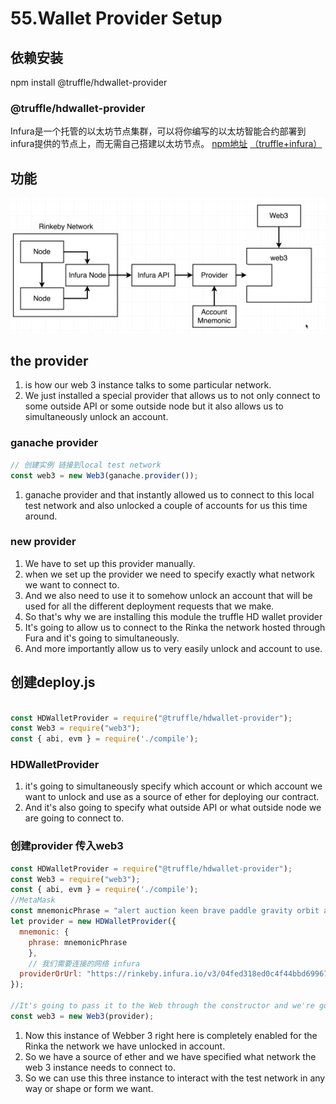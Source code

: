 # 55.Wallet Provider Setup

## 依赖安装
npm install @truffle/hdwallet-provider

### @truffle/hdwallet-provider
Infura是一个托管的以太坊节点集群，可以将你编写的以太坊智能合约部署到infura提供的节点上，而无需自己搭建以太坊节点。
[npm地址](https://www.npmjs.com/package/@truffle/hdwallet-provider)
[（truffle+infura）](https://blog.csdn.net/jamesdodo/article/details/108445967)


## 功能

![img](../image/section2/21.png ':size=600')

## the provider
1. is how our web 3 instance talks to some particular network.
2. We just installed a special provider that allows us to not only connect to some outside API or some outside node but it also allows us to simultaneously unlock an account.


### ganache provider
```javascript
// 创建实例 链接到local test network
const web3 = new Web3(ganache.provider());
```

1. ganache provider and that instantly allowed us to connect to this local test network and also unlocked a couple of accounts for us this time around.

### new provider
1. We have to set up this provider manually.
2. when we set up the provider we need to specify exactly what network we want to connect to.
3. And we also need to use it to somehow unlock an account that will be used for all the different deployment requests that we make.
4. So that's why we are installing this module the truffle HD wallet provider
5. It's going to allow us to connect to the Rinka the network hosted through Fura and it's going to simultaneously.
6. And more importantly allow us to very easily unlock and account to use.


## 创建deploy.js
```javascript

const HDWalletProvider = require("@truffle/hdwallet-provider");
const Web3 = require("web3");
const { abi, evm } = require('./compile');

```
### HDWalletProvider
1. it's going to simultaneously specify which account or which account we want to unlock and use as a source of ether for deploying our contract.
2. And it's also going to specify what outside API or what outside node we are going to connect to.


### 创建provider 传入web3

```javascript
const HDWalletProvider = require("@truffle/hdwallet-provider");
const Web3 = require("web3");
const { abi, evm } = require('./compile');
//MetaMask
const mnemonicPhrase = "alert auction keen brave paddle gravity orbit arrest weekend cabin lift bachelor";
let provider = new HDWalletProvider({
  mnemonic: {
    phrase: mnemonicPhrase
	},
	// 我们需要连接的网络 infura
  providerOrUrl: "https://rinkeby.infura.io/v3/04fed318ed0c4f44bbd699674cfdde38"
});

//It's going to pass it to the Web through the constructor and we're going to get out in the instance of web3
const web3 = new Web3(provider);

```

1. Now this instance of Webber 3 right here is completely enabled for the Rinka the network we have unlocked in account.
2. So we have a source of ether and we have specified what network the web 3 instance needs to connect to.
3. So we can use this three instance to interact with the test network in any way or shape or form we want.

